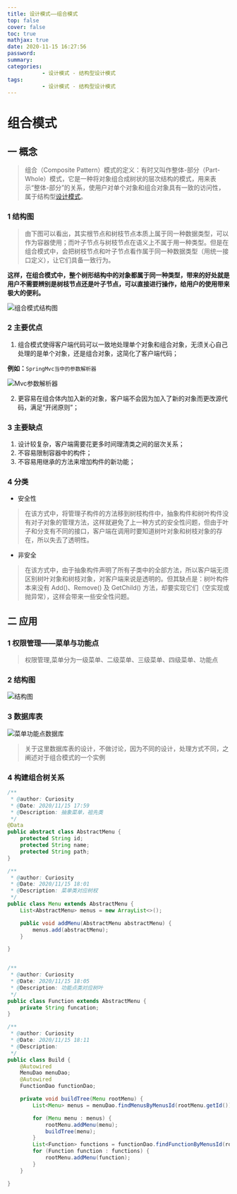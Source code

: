 ```yaml
---
title: 设计模式——组合模式
top: false
cover: false
toc: true
mathjax: true
date: 2020-11-15 16:27:56
password:
summary:
categories: 
           - 设计模式 - 结构型设计模式
tags:
           - 设计模式 - 结构型设计模式
---
```


# 组合模式

## 一 概念

> 组合（Composite Pattern）模式的定义：有时又叫作整体-部分（Part-Whole）模式，它是一种将对象组合成树状的层次结构的模式，用来表示“整体-部分”的关系，使用户对单个对象和组合对象具有一致的访问性，属于结构型[设计模式](http://c.biancheng.net/design_pattern/)。

###  1 结构图

> 由下图可以看出，其实根节点和树枝节点本质上属于同一种数据类型，可以作为容器使用；而叶子节点与树枝节点在语义上不属于用一种类型。但是在组合模式中，会把树枝节点和叶子节点看作属于同一种数据类型（用统一接口定义），让它们具备一致行为。

**这样，在组合模式中，整个树形结构中的对象都属于同一种类型，带来的好处就是用户不需要辨别是树枝节点还是叶子节点，可以直接进行操作，给用户的使用带来极大的便利。**

![组合模式结构图](image-20201115164732400.png)

### 2 主要优点

1. 组合模式使得客户端代码可以一致地处理单个对象和组合对象，无须关心自己处理的是单个对象，还是组合对象，这简化了客户端代码；

**例如：**`SpringMvc当中的参数解析器`

![Mvc参数解析器](image-20201115160159399.png)



2. 更容易在组合体内加入新的对象，客户端不会因为加入了新的对象而更改源代码，满足“开闭原则”；

### 3 主要缺点

1. 设计较复杂，客户端需要花更多时间理清类之间的层次关系；
2. 不容易限制容器中的构件；
3. 不容易用继承的方法来增加构件的新功能；



### 4 分类

* 安全性

> ​		在该方式中，将管理子构件的方法移到树枝构件中，抽象构件和树叶构件没有对子对象的管理方法，这样就避免了上一种方式的安全性问题，但由于叶子和分支有不同的接口，客户端在调用时要知道树叶对象和树枝对象的存在，所以失去了透明性。

* 非安全

> ​		在该方式中，由于抽象构件声明了所有子类中的全部方法，所以客户端无须区别树叶对象和树枝对象，对客户端来说是透明的。但其缺点是：树叶构件本来没有 Add()、Remove() 及 GetChild() 方法，却要实现它们（空实现或抛异常），这样会带来一些安全性问题。

## 二 应用

### 1 权限管理——菜单与功能点

> 权限管理,菜单分为一级菜单、二级菜单、三级菜单、四级菜单、功能点

### 2 结构图

![结构图](image-20201115155505436.png)

### 3 数据库表

![菜单功能点数据库](image-20201115175513119.png)

> ​	关于这里数据库表的设计，不做讨论，因为不同的设计，处理方式不同，之阐述对于组合模式的一个实例

### 4 构建组合树关系



```java
/**
 * @author: Curiosity
 * @Date: 2020/11/15 17:59
 * @Description: 抽象菜单，祖先类
 */
@Data
public abstract class AbstractMenu {
    protected String id;
    protected String name;
    protected String path;
}

/**
 * @author: Curiosity
 * @Date: 2020/11/15 18:01
 * @Description: 菜单类对应树杈
 */
public class Menu extends AbstractMenu {
    List<AbstractMenu> menus = new ArrayList<>();

    public void addMenu(AbstractMenu abstractMenu) {
        menus.add(abstractMenu);
    }

}


/**
 * @author: Curiosity
 * @Date: 2020/11/15 18:05
 * @Description: 功能点类对应树叶
 */
public class Function extends AbstractMenu {
    private String funcation;
}

/**
 * @author: Curiosity
 * @Date: 2020/11/15 18:11
 * @Description:
 */
public class Build {
    @Autowired
    MenuDao menuDao;
    @Autowired
    FunctionDao functionDao;

    private void buildTree(Menu rootMenu) {
        List<Menu> menus = menuDao.findMenusByMenusId(rootMenu.getId());

        for (Menu menu : menus) {
            rootMenu.addMenu(menu);
            buildTree(menu);
        }
        List<Function> functions = functionDao.findFunctionByMenusId(rootMenu.getId());
        for (Function function : functions) {
            rootMenu.addMenu(function);
        }
    }

}

```

